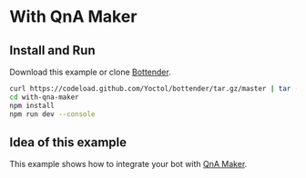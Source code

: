 # With QnA Maker

## Install and Run

Download this example or clone [Bottender](https://github.com/Yoctol/bottender).

```sh
curl https://codeload.github.com/Yoctol/bottender/tar.gz/master | tar -xz --strip=2 bottender-master/examples/with-qna-maker
cd with-qna-maker
npm install
npm run dev --console
```

## Idea of this example

This example shows how to integrate your bot with [QnA Maker](https://www.qnamaker.ai/).
